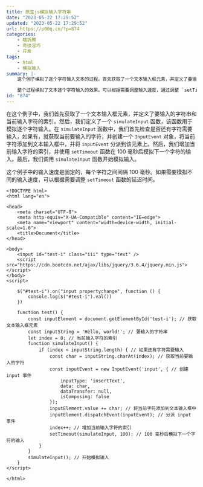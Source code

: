 ```yaml
---
title: 原生js模拟输入字符串
date: "2023-05-22 17:29:52"
updated: "2023-05-22 17:29:52"
url: https://p00q.cn/?p=874
categories:
    - 瞎折腾
    - 奇技淫巧
    - 开发
tags:
    - html
    - 模拟输入
summary: |-
    这个例子模拟了逐个字符输入文本的过程。首先获取了一个文本输入框元素，并定义了要输入的字符串和当前输入字符的索引。然后定义了一个 `simulateInput` 函数用于模拟逐个字符输入。在函数内部，检查是否还有字符需要输入，如果有，则获取当前要输入的字符，并创建一个 `InputEvent` 对象，将字符添加到文本输入框中，并分派 `inputEvent` 事件。然后增加当前输入字符的索引，并使用 `setTimeout` 函数在 100 毫秒后模拟下一个字符的输入。最后调用 `simulateInput` 函数开始模拟输入。

    整个过程模拟了文本逐个字符输入的效果。可以根据需要调整输入速度，通过调整 `setTimeout` 函数的延迟时间来实现。
id: "874"
---
```


在这个例子中，我们首先获取了一个文本输入框元素，并定义了要输入的字符串和当前输入字符的索引。然后，我们定义了一个 `simulateInput` 函数，该函数用于模拟逐个字符输入。在 `simulateInput` 函数中，我们首先检查是否还有字符需要输入，如果有，就获取当前要输入的字符，并创建一个 `InputEvent` 对象，将当前字符添加到文本输入框中，并将 `inputEvent` 分派到该元素上。然后，我们增加当前输入字符的索引，并使用 `setTimeout` 函数在 100 毫秒后模拟下一个字符的输入。最后，我们调用 `simulateInput` 函数开始模拟输入。

这个例子中的输入速度是固定的，每个字符之间间隔 100 毫秒。如果需要模拟不同的输入速度，可以根据需要调整 `setTimeout` 函数的延迟时间。

```
<!DOCTYPE html>
<html lang="en">

<head>
    <meta charset="UTF-8">
    <meta http-equiv="X-UA-Compatible" content="IE=edge">
    <meta name="viewport" content="width=device-width, initial-scale=1.0">
    <title>Document</title>
</head>

<body>
    <input id="test-i" class="iii" type="text" />
    <script src="https://cdn.bootcdn.net/ajax/libs/jquery/3.6.4/jquery.min.js"></script>
</body>
<script>

    $("#test-i").on("input propertychange", function () {
        console.log($("#test-i").val())
    })

    function test() {
        const inputElement = document.getElementById('test-i'); // 获取文本输入框元素
        const inputString = 'Hello, world!'; // 要输入的字符串
        let index = 0; // 当前输入字符的索引
        function simulateInput() {
            if (index < inputString.length) { // 如果还有字符需要输入
                const char = inputString.charAt(index); // 获取当前要输入的字符
                const inputEvent = new InputEvent('input', { // 创建 input 事件
                    inputType: 'insertText',
                    data: char,
                    dataTransfer: null,
                    isComposing: false
                });
                inputElement.value += char; // 将当前字符添加到文本输入框中
                inputElement.dispatchEvent(inputEvent); // 分派 input 事件
                index++; // 增加当前输入字符的索引
                setTimeout(simulateInput, 100); // 100 毫秒后模拟下一个字符的输入
            }
        }
        simulateInput(); // 开始模拟输入
    }
</script>

</html>
```
